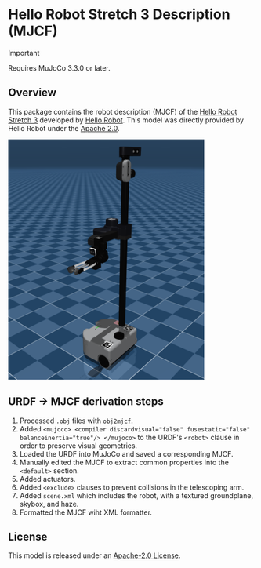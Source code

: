 # Hello Robot Stretch 3 Description (MJCF)

> [!IMPORTANT]
> Requires MuJoCo 3.3.0 or later.

## Overview

This package contains the robot description (MJCF) of the [Hello Robot Stretch 3](https://hello-robot.com/product) developed by [Hello Robot](https://hello-robot.com/). This model was directly provided by Hello Robot under the [Apache 2.0](LICENSE).

<p float="left">
  <img src="stretch.png" width="400">
</p>

## URDF → MJCF derivation steps

1. Processed `.obj` files with [`obj2mjcf`](https://github.com/kevinzakka/obj2mjcf).
2. Added `<mujoco> <compiler discardvisual="false" fusestatic="false" balanceinertia="true"/> </mujoco>` to the URDF's
   `<robot>` clause in order to preserve visual geometries.
3. Loaded the URDF into MuJoCo and saved a corresponding MJCF.
4. Manually edited the MJCF to extract common properties into the `<default>` section.
5. Added actuators.
6. Added `<exclude>` clauses to prevent collisions in the telescoping arm.
7. Added `scene.xml` which includes the robot, with a textured groundplane, skybox, and haze.
8. Formatted the MJCF wiht XML formatter.

## License

This model is released under an [Apache-2.0 License](LICENSE).
